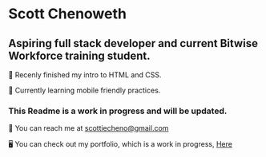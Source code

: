 # Scott Chenoweth
## Aspiring full stack developer and current Bitwise Workforce training student.
:small_blue_diamond: Recenly finished my intro to HTML and CSS.

:small_orange_diamond: Currently learning mobile friendly practices.
### This Readme is a work in progress and will be updated.
:speech_balloon: You can reach me at [scottiecheno@gmail.com](scottiecheno@gmail.com)

:desktop_computer: You can check out my portfolio, which is a work in progress, [Here](https://scottchenoweth.me/)
